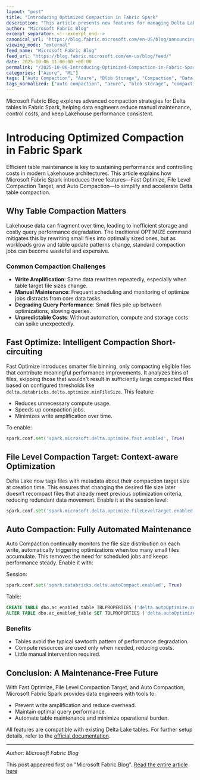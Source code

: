 ```yaml
---
layout: "post"
title: "Introducing Optimized Compaction in Fabric Spark"
description: "This article presents new features for managing Delta Lake table compaction in Microsoft Fabric Spark, focusing on reducing write amplification and automating table maintenance. It covers Fast Optimize, File Level Compaction Target, and Auto Compaction, each designed to improve efficiency, minimize manual intervention, and ensure predictable performance and costs for data engineers working with Lakehouse architectures."
author: "Microsoft Fabric Blog"
excerpt_separator: <!--excerpt_end-->
canonical_url: "https://blog.fabric.microsoft.com/en-US/blog/announcing-optimized-compaction-in-fabric-spark/"
viewing_mode: "external"
feed_name: "Microsoft Fabric Blog"
feed_url: "https://blog.fabric.microsoft.com/en-us/blog/feed/"
date: 2025-10-06 11:00:00 +00:00
permalink: "/2025-10-06-Introducing-Optimized-Compaction-in-Fabric-Spark.html"
categories: ["Azure", "ML"]
tags: ["Auto Compaction", "Azure", "Blob Storage", "Compaction", "Data Engineering", "Delta Lake", "Delta Table", "ELT", "Fast Optimize", "File Level Compaction Target", "Lakehouse Architecture", "Microsoft Fabric Spark", "ML", "News", "Performance Optimization", "Spark SQL", "Table Maintenance", "Write Amplification"]
tags_normalized: ["auto compaction", "azure", "blob storage", "compaction", "data engineering", "delta lake", "delta table", "elt", "fast optimize", "file level compaction target", "lakehouse architecture", "microsoft fabric spark", "ml", "news", "performance optimization", "spark sql", "table maintenance", "write amplification"]
---
```


Microsoft Fabric Blog explores advanced compaction strategies for Delta tables in Fabric Spark, helping data engineers reduce manual maintenance, control costs, and keep Lakehouse performance consistent.<!--excerpt_end-->

# Introducing Optimized Compaction in Fabric Spark

Efficient table maintenance is key to sustaining performance and controlling costs in modern Lakehouse architectures. This article explains how Microsoft Fabric Spark introduces three features—Fast Optimize, File Level Compaction Target, and Auto Compaction—to simplify and accelerate Delta table compaction.

## Why Table Compaction Matters

Lakehouse data can fragment over time, leading to inefficient storage and costly query performance degradation. The traditional OPTIMIZE command mitigates this by rewriting small files into optimally sized ones, but as workloads grow and table update patterns change, standard compaction jobs can become wasteful and expensive.

### Common Compaction Challenges

- **Write Amplification**: Same data rewritten repeatedly, especially when table target file sizes change.
- **Manual Maintenance**: Frequent scheduling and monitoring of optimize jobs distracts from core data tasks.
- **Degrading Query Performance**: Small files pile up between optimizations, slowing queries.
- **Unpredictable Costs**: Without automation, compute and storage costs can spike unexpectedly.

## Fast Optimize: Intelligent Compaction Short-circuiting

Fast Optimize introduces smarter file binning, only compacting eligible files that contribute meaningful performance improvements. It analyzes bins of files, skipping those that wouldn't result in sufficiently large compacted files based on configured thresholds like `delta.databricks.delta.optimize.minFileSize`. This feature:

- Reduces unnecessary compute usage.
- Speeds up compaction jobs.
- Minimizes write amplification over time.

To enable:

```python
spark.conf.set('spark.microsoft.delta.optimize.fast.enabled', True)
```

## File Level Compaction Target: Context-aware Optimization

Delta Lake now tags files with metadata about their compaction target size at creation time. This ensures that changing the desired file size later doesn’t recompact files that already meet previous optimization criteria, reducing redundant data movement. Enable it at the session level:

```python
spark.conf.set('spark.microsoft.delta.optimize.fileLevelTarget.enabled', True)
```

## Auto Compaction: Fully Automated Maintenance

Auto Compaction continually monitors the file size distribution on each write, automatically triggering optimizations when too many small files accumulate. This removes the need for scheduled jobs and keeps performance steady. Enable it with:

Session:

```python
spark.conf.set('spark.databricks.delta.autoCompact.enabled', True)
```

Table:

```sql
CREATE TABLE dbo.ac_enabled_table TBLPROPERTIES ('delta.autoOptimize.autoCompact' = 'true')
ALTER TABLE dbo.ac_enabled_table SET TBLPROPERTIES ('delta.autoOptimize.autoCompact' = 'true')
```

### Benefits

- Tables avoid the typical sawtooth pattern of performance degradation.
- Compute resources are used only when needed, reducing costs.
- Little manual intervention required.

## Conclusion: A Maintenance-Free Future

With Fast Optimize, File Level Compaction Target, and Auto Compaction, Microsoft Fabric Spark provides data engineers with tools to:

- Prevent write amplification and reduce overhead.
- Maintain optimal query performance.
- Automate table maintenance and minimize operational burden.

All features are compatible with existing Delta Lake tables. For further setup details, refer to the [official documentation](https://learn.microsoft.com/fabric/data-engineering/table-compaction?tabs=sparksql).

---
*Author: Microsoft Fabric Blog*

This post appeared first on "Microsoft Fabric Blog". [Read the entire article here](https://blog.fabric.microsoft.com/en-US/blog/announcing-optimized-compaction-in-fabric-spark/)
